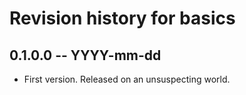 # Revision history for basics

## 0.1.0.0  -- YYYY-mm-dd

* First version. Released on an unsuspecting world.
